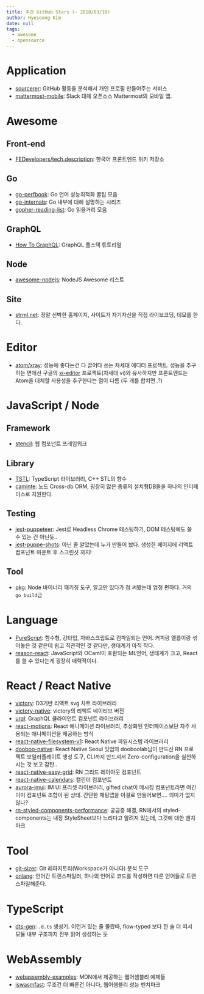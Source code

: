 ```yaml
---
title: 주간 GitHub Stars (~ 2018/03/10)
author: Hyeseong Kim
date: null
tags:
  - awesome
  - opensource
---
```


# Application

* [sourcerer](https://github.com/sourcerer-io/sourcerer-app): GitHub 활동을 분석해서 개인 프로필 만들어주는 서비스
* [mattermost-mobile](https://github.com/mattermost/mattermost-mobile): Slack 대체 오픈소스 Mattermost의 모바일 앱.

# Awesome

## Front-end

* [FEDevelopers/tech.description](https://github.com/FEDevelopers/tech.description): 한국어 프론트엔드 위키 저장소

## Go

* [go-perfbook](https://github.com/dgryski/go-perfbook): Go 언어 성능최적화 꿀팁 모음
* [go-internals](https://github.com/teh-cmc/go-internals): Go 내부에 대해 설명하는 시리즈
* [gopher-reading-list](https://github.com/enocom/gopher-reading-list): Go 읽을거리 모음

## GraphQL

* [How To GraphQL](https://github.com/howtographql/howtographql): GraphQL 풀스택 튜토리얼

## Node

* [awesome-nodejs](https://github.com/sindresorhus/awesome-nodejs): NodeJS Awesome 리스트

## Site

* [strml.net](https://github.com/STRML/strml.net): 정말 신박한 홈페이지, 사이트가 자기자신을 직접 라이브코딩, 데모를 한다.

# Editor

* [atom/xray](https://github.com/atom/xray): 성능에 좋다는건 다 끌어다 쓰는 차세대 에디터 프로젝트. 성능을 추구하는 면에선 구글의 [xi-editor](https://github.com/google/xi-editor) 프로젝트\(차세대 vi\)와 유사하지만 프론트엔드는 Atom을 대체할 사용성을 추구한다는 점이 다름 \(두 개를 합치면..?\)

# JavaScript / Node

## Framework

* [stencil](https://github.com/ionic-team/stencil): 웹 컴포넌트 프레임워크

## Library

* [TSTL](https://github.com/samchon/tstl): TypeScript 라이브러리, C++ STL의 향수
* [caminte](https://github.com/biggora/caminte): 노드 Cross-db ORM, 굉장히 많은 종류의 설치형DB들을 하나의 인터페이스로 지원한다.

## Testing

* [jest-puppeteer](https://github.com/smooth-code/jest-puppeteer): Jest로 Headless Chrome 테스팅하기, DOM 테스팅에도 쓸 수 있는 건 아닌듯..
* [jest-puppe-shots](https://github.com/macku/jest-puppe-shots): 아닌 줄 알았는데 누가 만들어 놨다. 생성한 페이지에 리액트 컴포넌트 마운트 후 스크린샷 까지!

## Tool

* [pkg](https://github.com/zeit/pkg): Node 바이너리 패키징 도구, 알고만 있다가 첨 써봤는데 엄청 편하다. 거의 `go build`급

# Language

- [PureScript](https://github.com/purescript/purescript): 함수형, 강타입, 자바스크립트로 컴파일되는 언어. 커피랑 엘름이랑 섞어놓은 것 같은데 쉽고 직관적인 것 같다만, 생태계가 아직 작다.
- [reason-react](https://github.com/reasonml/reason-react): JavaScript와 OCaml이 호환되는 ML언어, 생태계가 크고, React를 쓸 수 있다는게 굉장히 매력적이다.

# React / React Native

* [victory](https://github.com/FormidableLabs/victory): D3기반 리액트 svg 차트 라이브러리
* [victory-native](https://github.com/FormidableLabs/victory-native): victory의 리액트 네이티브 버전
* [urql](https://github.com/FormidableLabs/urql): GraphQL 클라이언트 컴포넌트 라이브러리
* [react-motions](https://github.com/raphamorim/react-motions): React 애니메이션 라이브러리, 추상화된 인터페이스보단 자주 사용되는 애니메이션을 제공하는 방식
* [react-native-filesystem-v1](https://github.com/hnq90/react-native-filesystem-v1): React Native 파일시스템 라이브러리
* [dooboo-native](https://github.com/dooboolab/dooboo-native): React Native Seoul 밋업의 dooboolab님이 만드신 RN 프로젝트 보일러플레이트 생성 도구, CLI까지 만드셔서 Zero-configuration을 실천하시는 것 보고 감탄..
* [react-native-easy-grid](https://github.com/GeekyAnts/react-native-easy-grid): RN 그리드 레이아웃 컴포넌트
* [react-native-calendars](https://github.com/wix/react-native-calendars): 캘린더 컴포넌트
* [aurora-imui](https://github.com/jpush/aurora-imui): IM UI 프리셋 라이브러리, gifted chat이 메시징 컴포넌트라면 여긴 이미 컴포넌트 조합이 된 상태. 간단한 채팅앱을 이걸로 만들어보면.... 의미가 없지않나?
* [rn-styled-components-performance](https://github.com/jm90m/rn-styled-components-performance): 궁금증 해결, RN에서의 styled-components는 내장 StyleSheet보다 느리다고 알려져 있는데, 그것에 대한 벤치마크

# Tool

* [git-sizer](https://github.com/github/git-sizer): Git 레파지토리\(Workspace가 아니다\) 분석 도구
* [onlang](https://github.com/koczkatamas/onelang): 언어간 트랜스파일러, 하나의 언어로 코드를 작성하면 다른 언어들로 트랜스파일해준다.

# TypeScript

* [dts-gen](https://github.com/Microsoft/dts-gen): `.d.ts` 생성기. 이런거 있는 줄 몰랐따, flow-typed 보다 한 술 더 떠서 모듈 내부 구조까지 전부 읽어 생성하는 듯

# WebAssembly

* [webassembly-examples](https://github.com/mdn/webassembly-examples): MDN에서 제공하는 웹어셈블리 예제들
* [iswasmfast](https://github.com/zandaqo/iswasmfast): 무조건 더 빠른건 아니다, 웹어셈블리 성능 벤치마크



